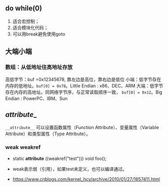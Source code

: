 ## do while(0)

1. 适合宏控制；
2. 适合模块化代码；
3. 可以用break避免使用goto

## 大端小端

### 数组：从低地址往高地址存放
高低字节：buf =0x12345678, 靠左边是高位，靠右边是低位
小端：低字节存在内存的低地址。`buf[0] = 0x78`。Little Endian : x86、DEC、ARM
大端：低字节存在内存的高地址。同网络字节序，与正常读取顺序一致， `buf[0] = 0x12`。Big Endian : PowerPC、IBM、Sun

## _attribute__

`__attribute__` 可以设置函数属性（Function Attribute）、变量属性（Variable Attribute）和类型属性（Type Attribute）。

### weak weakref

- static __attribute__ ((weakref("test"))) void foo();

- weak表示弱（引用），如果test未定义，也可以编译通过。

- https://www.cnblogs.com/kernel_hcy/archive/2010/01/27/1657411.html

